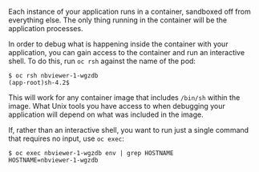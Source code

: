 Each instance of your application runs in a container, sandboxed off from everything else. The only thing running in the container will be the application processes.

In order to debug what is happening inside the container with your application, you can gain access to the container and run an interactive shell. To do this, run ``oc rsh`` against the name of the pod:

```
$ oc rsh nbviewer-1-wgzdb
(app-root)sh-4.2$
```

This will work for any container image that includes ``/bin/sh`` within the image. What Unix tools you have access to when debugging your application will depend on what was included in the image.

If, rather than an interactive shell, you want to run just a single command that requires no input, use ``oc exec``:

```
$ oc exec nbviewer-1-wgzdb env | grep HOSTNAME
HOSTNAME=nbviewer-1-wgzdb
```
